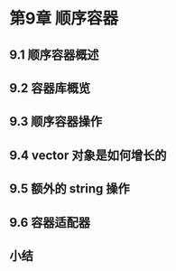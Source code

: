 # 第9章 顺序容器





















## 9.1 顺序容器概述






































## 9.2 容器库概览




















## 9.3 顺序容器操作




















## 9.4 vector 对象是如何增长的



















## 9.5 额外的 string 操作





















## 9.6 容器适配器



















## 小结















